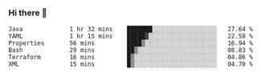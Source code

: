 ### Hi there 👋


<!--START_SECTION:waka-->

```text
Java             1 hr 32 mins    ███████░░░░░░░░░░░░░░░░░░   27.64 %
YAML             1 hr 15 mins    █████▓░░░░░░░░░░░░░░░░░░░   22.58 %
Properties       56 mins         ████▒░░░░░░░░░░░░░░░░░░░░   16.94 %
Bash             29 mins         ██▒░░░░░░░░░░░░░░░░░░░░░░   08.83 %
Terraform        16 mins         █▒░░░░░░░░░░░░░░░░░░░░░░░   04.86 %
XML              15 mins         █▒░░░░░░░░░░░░░░░░░░░░░░░   04.70 %
```

<!--END_SECTION:waka-->

<!--
**ssrahul96/ssrahul96** is a ✨ _special_ ✨ repository because its `README.md` (this file) appears on your GitHub profile.

Here are some ideas to get you started:

- 🔭 I’m currently working on ...
- 🌱 I’m currently learning ...
- 👯 I’m looking to collaborate on ...
- 🤔 I’m looking for help with ...
- 💬 Ask me about ...
- 📫 How to reach me: ...
- 😄 Pronouns: ...
- ⚡ Fun fact: ...
-->
